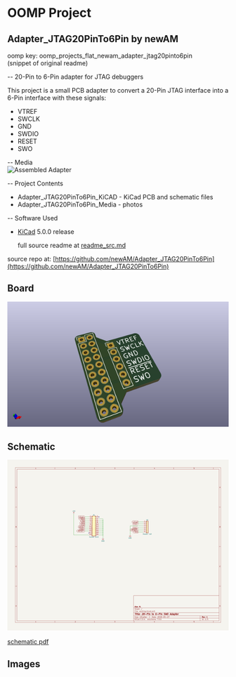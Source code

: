 # OOMP Project  
## Adapter_JTAG20PinTo6Pin  by newAM  
  
oomp key: oomp_projects_flat_newam_adapter_jtag20pinto6pin  
(snippet of original readme)  
  
-- 20-Pin to 6-Pin adapter for JTAG debuggers  
  
This project is a small PCB adapter to convert a 20-Pin JTAG interface into a 6-Pin interface with these signals:  
* VTREF  
* SWCLK  
* GND  
* SWDIO  
* RESET  
* SWO  
  
-- Media  
![Assembled Adapter](Adapter_JTAG20PinTo6Pin_Media/Adapter_JTAG20PinTo6Pin_Assembled.JPG?raw=true)  
  
-- Project Contents  
-  Adapter_JTAG20PinTo6Pin_KiCAD - KiCad PCB and schematic files  
-  Adapter_JTAG20PinTo6Pin_Media - photos  
  
-- Software Used  
- [KiCad](http://kicad-pcb.org/) 5.0.0 release  
  
  full source readme at [readme_src.md](readme_src.md)  
  
source repo at: [https://github.com/newAM/Adapter_JTAG20PinTo6Pin](https://github.com/newAM/Adapter_JTAG20PinTo6Pin)  
## Board  
  
[![working_3d.png](working_3d_600.png)](working_3d.png)  
## Schematic  
  
[![working_schematic.png](working_schematic_600.png)](working_schematic.png)  
  
[schematic pdf](working_schematic.pdf)  
## Images  
